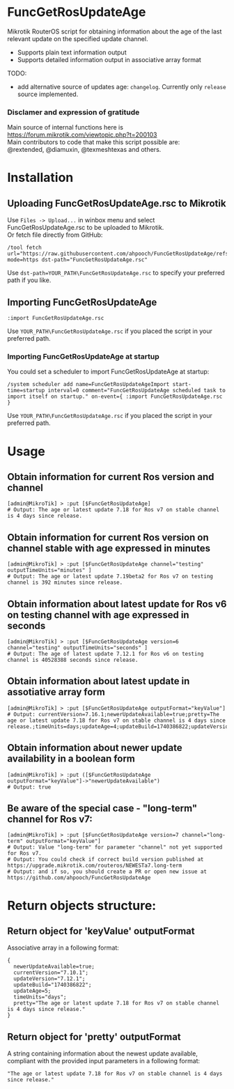 # FuncGetRosUpdateAge
Mikrotik RouterOS script for obtaining information about the age of the last relevant update on the specified update channel.
- Supports plain text information output
- Supports detailed information output in associative array format

TODO:
- add alternative source of updates age: `changelog`. Currently only `release` source implemented.

### Disclamer and expression of gratitude
Main source of internal functions here is https://forum.mikrotik.com/viewtopic.php?t=200103  
Main contributors to code that make this script possible are:  
@rextended, @diamuxin, @texmeshtexas and others.

# Installation
## Uploading FuncGetRosUpdateAge.rsc to Mikrotik
Use `Files -> Upload...` in winbox menu and select FuncGetRosUpdateAge.rsc to be uploaded to Mikrotik.  
Or fetch file directly from GitHub:
```
/tool fetch url="https://raw.githubusercontent.com/ahpooch/FuncGetRosUpdateAge/refs/heads/main/FuncGetRosUpdateAge.rsc" mode=https dst-path="FuncGetRosUpdateAge.rsc"
```
Use `dst-path=YOUR_PATH\FuncGetRosUpdateAge.rsc` to specify your preferred path if you like.
## Importing FuncGetRosUpdateAge
```
:import FuncGetRosUpdateAge.rsc
```
Use `YOUR_PATH\FuncGetRosUpdateAge.rsc` if you placed the script in your preferred path.  

### Importing FuncGetRosUpdateAge at startup
You could set a scheduler to import FuncGetRosUpdateAge at startup:
```
/system scheduler add name=FuncGetRosUpdateAgeImport start-time=startup interval=0 comment="FuncGetRosUpdateAge scheduled task to import itself on startup." on-event={ :import FuncGetRosUpdateAge.rsc }
```
Use `YOUR_PATH\FuncGetRosUpdateAge.rsc` if you placed the script in your preferred path.

# Usage
## Obtain information for current Ros version and channel
```shell
[admin@MikroTik] > :put [$FuncGetRosUpdateAge]
# Output: The age or latest update 7.18 for Ros v7 on stable channel is 4 days since release.
```

## Obtain information for current Ros version on channel stable with age expressed in minutes
```shell
[admin@MikroTik] > :put [$FuncGetRosUpdateAge channel="testing" outputTimeUnits="minutes" ]
# Output: The age or latest update 7.19beta2 for Ros v7 on testing channel is 392 minutes since release.
```

## Obtain information about latest update for Ros v6 on testing channel with age expressed in seconds
```shell
[admin@MikroTik] > :put [$FuncGetRosUpdateAge version=6 channel="testing" outputTimeUnits="seconds" ]
# Output: The age of latest update 7.12.1 for Ros v6 on testing channel is 40528388 seconds since release.
```

## Obtain information about latest update in assotiative array form
```
[admin@MikroTik] > :put [$FuncGetRosUpdateAge outputFormat="keyValue"]
# Output: currentVersion=7.16.1;newerUpdateAvailable=true;pretty=The age or latest update 7.18 for Ros v7 on stable channel is 4 days since release.;timeUnits=days;updateAge=4;updateBuild=1740386822;updateVersion=7.18
```

## Obtain information about newer update availability in a boolean form
```shell
[admin@MikroTik] > :put ([$FuncGetRosUpdateAge outputFormat="keyValue"]->"newerUpdateAvailable")
# Output: true
```

## Be aware of the special case - "long-term" channel for Ros v7:
```shell
[admin@MikroTik] > :put [$FuncGetRosUpdateAge version=7 channel="long-term" outputFormat="keyValue"]
# Output: Value "long-term" for parameter "channel" not yet supported for Ros v7.
# Output: You could check if correct build version published at https://upgrade.mikrotik.com/routeros/NEWESTa7.long-term
# Output: and if so, you should create a PR or open new issue at https://github.com/ahpooch/FuncGetRosUpdateAge
```

# Return objects structure:
## Return object for 'keyValue' outputFormat
Associative array in a following format:
```shell
{
  newerUpdateAvailable=true;
  currentVersion="7.10.1";
  updateVersion="7.12.1";
  updateBuild="1740386822";
  updateAge=5;
  timeUnits="days";
  pretty="The age or latest update 7.18 for Ros v7 on stable channel is 4 days since release."
}
```
## Return object for 'pretty' outputFormat
A string containing information about the newest update available, compliant with the provided input parameters in a following format:
```shell
"The age or latest update 7.18 for Ros v7 on stable channel is 4 days since release."
```
